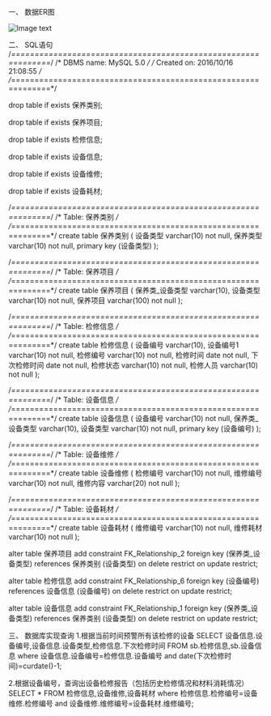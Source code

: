一、	数据ER图

![Image text](https://raw.github.com/xujianhui1995/repositpry/master/mis/img/1.png)
 
二、	SQL语句
/*==============================================================*/
/* DBMS name:      MySQL 5.0                                    */
/* Created on:     2016/10/16 21:08:55                          */
/*==============================================================*/


drop table if exists 保养类别;

drop table if exists 保养项目;

drop table if exists 检修信息;

drop table if exists 设备信息;

drop table if exists 设备维修;

drop table if exists 设备耗材;

/*==============================================================*/
/* Table: 保养类别                                                  */
/*==============================================================*/
create table 保养类别
(
   设备类型                 varchar(10) not null,
   保养类型                 varchar(10) not null,
   primary key (设备类型)
);

/*==============================================================*/
/* Table: 保养项目                                                  */
/*==============================================================*/
create table 保养项目
(
   保养类_设备类型             varchar(10),
   设备类型                 varchar(10) not null,
   保养项目                 varchar(100) not null
);

/*==============================================================*/
/* Table: 检修信息                                                  */
/*==============================================================*/
create table 检修信息
(
   设备编号                 varchar(10),
   设备编号1                varchar(10) not null,
   检修编号                 varchar(10) not null,
   检修时间                 date not null,
   下次检修时间               date not null,
   检修状态                 varchar(10) not null,
   检修人员                 varchar(10) not null
);

/*==============================================================*/
/* Table: 设备信息                                                  */
/*==============================================================*/
create table 设备信息
(
   设备编号                 varchar(10) not null,
   保养类_设备类型             varchar(10),
   设备类型                 varchar(10) not null,
   primary key (设备编号)
);

/*==============================================================*/
/* Table: 设备维修                                                  */
/*==============================================================*/
create table 设备维修
(
   检修编号                 varchar(10) not null,
   维修编号                 varchar(10) not null,
   维修内容                 varchar(20) not null
);

/*==============================================================*/
/* Table: 设备耗材                                                  */
/*==============================================================*/
create table 设备耗材
(
   维修编号                 varchar(10) not null,
   维修耗材                 varchar(10) not null
);

alter table 保养项目 add constraint FK_Relationship_2 foreign key (保养类_设备类型)
      references 保养类别 (设备类型) on delete restrict on update restrict;

alter table 检修信息 add constraint FK_Relationship_6 foreign key (设备编号)
      references 设备信息 (设备编号) on delete restrict on update restrict;

alter table 设备信息 add constraint FK_Relationship_1 foreign key (保养类_设备类型)
      references 保养类别 (设备类型) on delete restrict on update restrict;

三、	数据库实现查询
1.根据当前时间预警所有该检修的设备
	SELECT 设备信息.设备编号,设备信息.设备类型,检修信息.下次检修时间 FROM sb.检修信息,sb.设备信息 where  设备信息.设备编号=检修信息.设备编号 and date(下次检修时间)=curdate()-1;
	 
2.根据设备编号，查询出设备检修报告（包括历史检修情况和材料消耗情况）
SELECT * FROM 检修信息,设备维修,设备耗材 where 检修信息.检修编号=设备维修.检修编号 and 设备维修.维修编号=设备耗材.维修编号;
 


